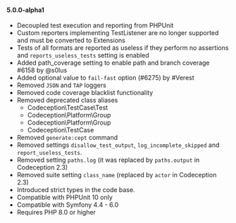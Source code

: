 #### 5.0.0-alpha1

* Decoupled test execution and reporting from PHPUnit
* Custom reporters implementing TestListener are no longer supported and must be converted to Extensions
* Tests of all formats are reported as useless if they perform no assertions and `reports_useless_tests` setting is enabled
* Added path_coverage setting to enable path and branch coverage #6158 by @s0lus
* Added optional value to `fail-fast` option (#6275) by #Verest
* Removed `JSON` and `TAP` loggers
* Removed code coverage blacklist functionality
* Removed deprecated class aliases
  - Codeception\TestCase\Test
  - Codeception\Platform\Group
  - Codeception\Platform\Group
  - Codeception\TestCase
* Removed `generate:cept` command
* Removed settings `disallow_test_output`, `log_incomplete_skipped` and `report_useless_tests`.
* Removed setting `paths.log` (it was replaced by `paths.output` in Codeception 2.3)
* Removed suite setting `class_name` (replaced by `actor` in Codeception 2.3)
* Introduced strict types in the code base.
* Compatible with PHPUnit 10 only
* Compatible with Symfony 4.4 - 6.0
* Requires PHP 8.0 or higher
